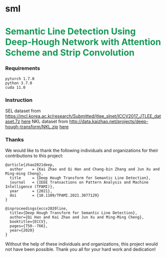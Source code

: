 # sml
<h1 style="align: center; color: #159957">Semantic Line Detection Using Deep-Hough Network with Attention Scheme and Strip Convolution</h1>

### Requirements
``` 
pytorch 1.7.0
python 3.7.0
cuda 11.0
```
### Instruction
SEL dataset from https://mcl.korea.ac.kr/research/Submitted/jtlee_slnet/ICCV2017_JTLEE_dataset.7z [here](https://mcl.korea.ac.kr/research/Submitted/jtlee_slnet/ICCV2017_JTLEE_dataset.7z)
NKL dataset from http://data.kaizhao.net/projects/deep-hough-transform/NKL.zip [here](http://data.kaizhao.net/projects/deep-hough-transform/NKL.zip)
### Thanks
We would like to thank the following individuals and organizations for their contributions to this project:
```
@article{zhao2021deep,
  author    = {Kai Zhao and Qi Han and Chang-bin Zhang and Jun Xu and Ming-ming Cheng},
  title     = {Deep Hough Transform for Semantic Line Detection},
  journal   = {IEEE Transactions on Pattern Analysis and Machine Intelligence (TPAMI)},
  year      = {2021},
  doi       = {10.1109/TPAMI.2021.3077129}
}
```
```
@inproceedings{eccv2020line,
  title={Deep Hough Transform for Semantic Line Detection},
  author={Qi Han and Kai Zhao and Jun Xu and Ming-Ming Cheng},
  booktitle={ECCV},
  pages={750--766},
  year={2020}
}
```
Without the help of these individuals and organizations, this project would not have been possible. Thank you all for your hard work and dedication!
